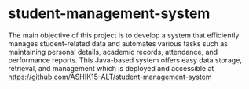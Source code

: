 # student-management-system
The main objective of this project is to develop a system that efficiently manages student-related data and automates various tasks such as maintaining personal details, academic records, attendance, and performance reports. This Java-based system offers easy data storage, retrieval, and management which is deployed and accessible at https://github.com/ASHIK15-ALT/student-management-system
